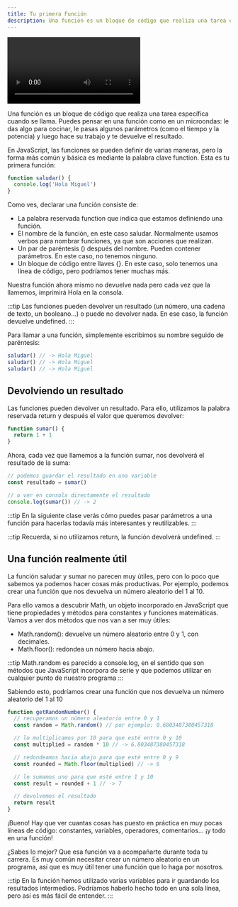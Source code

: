 ```yaml
---
title: Tu primera Función
description: Una función es un bloque de código que realiza una tarea específica cuando se llama.
---
```


<video class="container video" controls>
    <source src="/assets/video/funciones/tu-primera-funcion.mp4" type="video/mp4">
</video>

Una función es un bloque de código que realiza una tarea específica cuando se llama. Puedes pensar en una función como en un microondas: le das algo para cocinar, le pasas algunos parámetros (como el tiempo y la potencia) y luego hace su trabajo y te devuelve el resultado.

En JavaScript, las funciones se pueden definir de varias maneras, pero la forma más común y básica es mediante la palabra clave function. Esta es tu primera función:

``` js title="Sintaxis Función"
function saludar() {
  console.log('Hola Miguel')
}
``` 
Como ves, declarar una función consiste de:

- La palabra reservada function que indica que estamos definiendo una función.
- El nombre de la función, en este caso saludar. Normalmente usamos verbos para nombrar funciones, ya que son acciones que realizan.
- Un par de paréntesis () después del nombre. Pueden contener parámetros. En este caso, no tenemos ninguno.
- Un bloque de código entre llaves {}. En este caso, solo tenemos una línea de código, pero podríamos tener muchas más.

Nuestra función ahora mismo no devuelve nada pero cada vez que la llamemos, imprimirá Hola en la consola.

:::tip
Las funciones pueden devolver un resultado (un número, una cadena de texto, un booleano...) o puede no devolver nada. En ese caso, la función devuelve undefined.
:::

Para llamar a una función, simplemente escribimos su nombre seguido de paréntesis:
``` js title="Llamar a una Función"
saludar() // -> Hola Miguel
saludar() // -> Hola Miguel
saludar() // -> Hola Miguel
``` 

## Devolviendo un resultado

Las funciones pueden devolver un resultado. Para ello, utilizamos la palabra reservada return y después el valor que queremos devolver:

``` js title="Devolver un resultado"
function sumar() {
  return 1 + 1
}
``` 
Ahora, cada vez que llamemos a la función sumar, nos devolverá el resultado de la suma:

``` js title="Devolver un resultado"
// podemos guardar el resultado en una variable
const resultado = sumar()

// o ver en consola directamente el resultado
console.log(sumar()) // -> 2
```
:::tip
En la siguiente clase verás cómo puedes pasar parámetros a una función para hacerlas todavía más interesantes y reutilizables.
:::

:::tip
Recuerda, si no utilizamos return, la función devolverá undefined.
:::

## Una función realmente útil
La función saludar y sumar no parecen muy útiles, pero con lo poco que sabemos ya podemos hacer cosas más productivas. Por ejemplo, podemos crear una función que nos devuelva un número aleatorio del 1 al 10.

Para ello vamos a descubrir Math, un objeto incorporado en JavaScript que tiene propiedades y métodos para constantes y funciones matemáticas. Vamos a ver dos métodos que nos van a ser muy útiles:

- Math.random(): devuelve un número aleatorio entre 0 y 1, con decimales.
- Math.floor(): redondea un número hacia abajo.

:::tip
Math.random es parecido a console.log, en el sentido que son métodos que JavaScript incorpora de serie y que podemos utilizar en cualquier punto de nuestro programa
:::

Sabiendo esto, podríamos crear una función que nos devuelva un número aleatorio del 1 al 10

``` js title="Ejemplo Función"
function getRandomNumber() {
  // recuperamos un número aleatorio entre 0 y 1
  const random = Math.random() // por ejemplo: 0.6803487380457318

  // lo multiplicamos por 10 para que esté entre 0 y 10
  const multiplied = random * 10 // -> 6.803487380457318

  // redondeamos hacia abajo para que esté entre 0 y 9
  const rounded = Math.floor(multiplied) // -> 6

  // le sumamos uno para que esté entre 1 y 10
  const result = rounded + 1 // -> 7

  // devolvemos el resultado
  return result
}
```
¡Bueno! Hay que ver cuantas cosas has puesto en práctica en muy pocas líneas de código: constantes, variables, operadores, comentarios... ¡y todo en una función!

¿Sabes lo mejor? Que esa función va a acompañarte durante toda tu carrera. Es muy común necesitar crear un número aleatorio en un programa, así que es muy útil tener una función que lo haga por nosotros.

:::tip
En la función hemos utilizado varias variables para ir guardando los resultados intermedios. Podríamos haberlo hecho todo en una sola línea, pero así es más fácil de entender.
:::